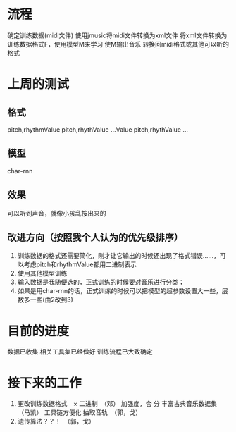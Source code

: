 # 流程
  确定训练数据(midi文件)
  使用jmusic将midi文件转换为xml文件
  将xml文件转换为训练数据格式F，使用模型M来学习
  使M输出音乐
  转换回midi格式或其他可以听的格式

# 上周的测试
## 格式
pitch,rhythmValue pitch,rhythValue ...Value pitch,rhythValue ...

## 模型
char-rnn

## 效果
可以听到声音，就像小孩乱按出来的

## 改进方向（按照我个人认为的优先级排序）
1. 训练数据的格式还需要简化，刚才让它输出的时候还出现了格式错误……，可以考虑pitch和rhythmValue都用二进制表示
2. 使用其他模型训练
3. 输入数据是我随便选的，正式训练的时候要对音乐进行分类；
4. 如果是用char-rnn的话，正式训练的时候可以把模型的超参数设置大一些，层数多一些(由2改到3)

# 目前的进度
数据已收集
相关工具集已经做好
训练流程已大致确定

# 接下来的工作
1. 更改训练数据格式　×
二进制　（邓）
加强度，合
分
丰富古典音乐数据集　（马凯）
工具链方便化
抽取音轨　（郭，戈）
4. 遗传算法？？！　（郭，戈）
